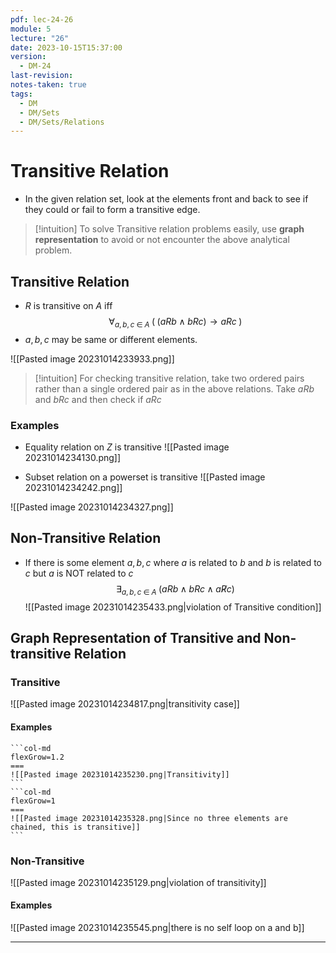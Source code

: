 ```yaml
---
pdf: lec-24-26
module: 5
lecture: "26"
date: 2023-10-15T15:37:00
version:
  - DM-24
last-revision: 
notes-taken: true
tags:
  - DM
  - DM/Sets
  - DM/Sets/Relations
---
```

# Transitive Relation

- In the given relation set, look at the elements front and back to see if they could or fail to form a transitive edge.

> [!intuition] To solve Transitive relation problems easily, use **graph representation** to avoid or not encounter the above analytical problem.

## Transitive Relation
- $R$ is transitive on $A$ iff
$$
\forall_{a, b, c \; \in \; A} \; (\; (aRb \land bRc) \rightarrow aRc \;)
$$
- $a, b, c$ may be same or different elements.

![[Pasted image 20231014233933.png]]

> [!intuition] For checking transitive relation, take two ordered pairs rather than a single ordered pair as in the above relations.
> Take $a R b$ and $b R c$ and then check if $a R c$

### Examples
- Equality relation on $Z$ is transitive
![[Pasted image 20231014234130.png]]

- Subset relation on a powerset is transitive
![[Pasted image 20231014234242.png]]

![[Pasted image 20231014234327.png]]

## Non-Transitive Relation
- If there is some element $a, b, c$ where $a$ is related to $b$ and $b$ is related to $c$ but $a$ is NOT related to $c$
$$
\exists_{a, b, c \; \in \; A} \; (a R b \; \land \; b R c \; \land \; a \not R c)
$$
![[Pasted image 20231014235433.png|violation of Transitive condition]]

## Graph Representation of Transitive and Non-transitive Relation

### Transitive

![[Pasted image 20231014234817.png|transitivity case]]

#### Examples
````col
```col-md
flexGrow=1.2
===
![[Pasted image 20231014235230.png|Transitivity]]
```
```col-md
flexGrow=1
===
![[Pasted image 20231014235328.png|Since no three elements are chained, this is transitive]]
```
````

### Non-Transitive

![[Pasted image 20231014235129.png|violation of transitivity]]

#### Examples
![[Pasted image 20231014235545.png|there is no self loop on a and b]]

----